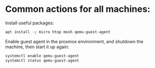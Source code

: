 # Common actions for all machines:

Install useful packages:

```bash
apt install -y micro htop mosh qemu-guest-agent
```

Enable guest agent in the proxmox environment, and shutdown the machine, then start it up again:
```bash
systemctl enable qemu-guest-agent
systemctl status qemu-guest-agent
```
